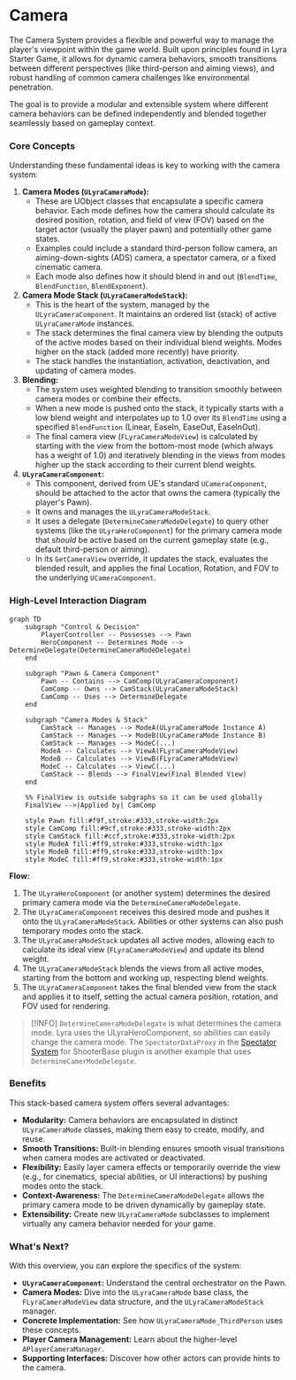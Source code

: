 # Camera

The Camera System provides a flexible and powerful way to manage the player's viewpoint within the game world. Built upon principles found in Lyra Starter Game, it allows for dynamic camera behaviors, smooth transitions between different perspectives (like third-person and aiming views), and robust handling of common camera challenges like environmental penetration.

The goal is to provide a modular and extensible system where different camera behaviors can be defined independently and blended together seamlessly based on gameplay context.

### Core Concepts

Understanding these fundamental ideas is key to working with the camera system:

1. **Camera Modes (`ULyraCameraMode`):**
   * These are UObject classes that encapsulate a specific camera behavior. Each mode defines how the camera should calculate its desired position, rotation, and field of view (FOV) based on the target actor (usually the player pawn) and potentially other game states.
   * Examples could include a standard third-person follow camera, an aiming-down-sights (ADS) camera, a spectator camera, or a fixed cinematic camera.
   * Each mode also defines how it should blend in and out (`BlendTime`, `BlendFunction`, `BlendExponent`).
2. **Camera Mode Stack (`ULyraCameraModeStack`):**
   * This is the heart of the system, managed by the `ULyraCameraComponent`. It maintains an ordered list (stack) of active `ULyraCameraMode` instances.
   * The stack determines the final camera view by blending the outputs of the active modes based on their individual blend weights. Modes higher on the stack (added more recently) have priority.
   * The stack handles the instantiation, activation, deactivation, and updating of camera modes.
3. **Blending:**
   * The system uses weighted blending to transition smoothly between camera modes or combine their effects.
   * When a new mode is pushed onto the stack, it typically starts with a low blend weight and interpolates up to 1.0 over its `BlendTime` using a specified `BlendFunction` (Linear, EaseIn, EaseOut, EaseInOut).
   * The final camera view (`FLyraCameraModeView`) is calculated by starting with the view from the bottom-most mode (which always has a weight of 1.0) and iteratively blending in the views from modes higher up the stack according to their current blend weights.
4. **`ULyraCameraComponent`:**
   * This component, derived from UE's standard `UCameraComponent`, should be attached to the actor that owns the camera (typically the player's Pawn).
   * It owns and manages the `ULyraCameraModeStack`.
   * It uses a delegate (`DetermineCameraModeDelegate`) to query other systems (like the `ULyraHeroComponent`) for the primary camera mode that _should_ be active based on the current gameplay state (e.g., default third-person or aiming).
   * In its `GetCameraView` override, it updates the stack, evaluates the blended result, and applies the final Location, Rotation, and FOV to the underlying `UCameraComponent`.

### High-Level Interaction Diagram

```mermaid
graph TD
    subgraph "Control & Decision"
        PlayerController -- Possesses --> Pawn
        HeroComponent -- Determines Mode --> DetermineDelegate(DetermineCameraModeDelegate)
    end

    subgraph "Pawn & Camera Component"
        Pawn -- Contains --> CamComp(ULyraCameraComponent)
        CamComp -- Owns --> CamStack(ULyraCameraModeStack)
        CamComp -- Uses --> DetermineDelegate
    end

    subgraph "Camera Modes & Stack"
        CamStack -- Manages --> ModeA(ULyraCameraMode Instance A)
        CamStack -- Manages --> ModeB(ULyraCameraMode Instance B)
        CamStack -- Manages --> ModeC(...)
        ModeA -- Calculates --> ViewA(FLyraCameraModeView)
        ModeB -- Calculates --> ViewB(FLyraCameraModeView)
        ModeC -- Calculates --> ViewC(...)
        CamStack -- Blends --> FinalView(Final Blended View)
    end

    %% FinalView is outside subgraphs so it can be used globally
    FinalView -->|Applied by| CamComp

    style Pawn fill:#f9f,stroke:#333,stroke-width:2px
    style CamComp fill:#9cf,stroke:#333,stroke-width:2px
    style CamStack fill:#ccf,stroke:#333,stroke-width:2px
    style ModeA fill:#ff9,stroke:#333,stroke-width:1px
    style ModeB fill:#ff9,stroke:#333,stroke-width:1px
    style ModeC fill:#ff9,stroke:#333,stroke-width:1px

```

**Flow:**

1. The `ULyraHeroComponent` (or another system) determines the desired primary camera mode via the `DetermineCameraModeDelegate`.
2. The `ULyraCameraComponent` receives this desired mode and pushes it onto the `ULyraCameraModeStack`. Abilities or other systems can also push temporary modes onto the stack.
3. The `ULyraCameraModeStack` updates all active modes, allowing each to calculate its ideal view (`FLyraCameraModeView`) and update its blend weight.
4. The `ULyraCameraModeStack` blends the views from all active modes, starting from the bottom and working up, respecting blend weights.
5. The `ULyraCameraComponent` takes the final blended view from the stack and applies it to itself, setting the actual camera position, rotation, and FOV used for rendering.

> [!INFO]
> `DetermineCameraModeDelegate`  is what determines the camera mode. Lyra uses the ULyraHeroComponent, so abilities can easily change the camera mode. The `SpectatorDataProxy` in the [Spectator System](../../core-modules/shooter-base/spectator-system/) for ShooterBase plugin is another example that uses `DetermineCamerModeDelegate`.

### Benefits

This stack-based camera system offers several advantages:

* **Modularity:** Camera behaviors are encapsulated in distinct `ULyraCameraMode` classes, making them easy to create, modify, and reuse.
* **Smooth Transitions:** Built-in blending ensures smooth visual transitions when camera modes are activated or deactivated.
* **Flexibility:** Easily layer camera effects or temporarily override the view (e.g., for cinematics, special abilities, or UI interactions) by pushing modes onto the stack.
* **Context-Awareness:** The `DetermineCameraModeDelegate` allows the primary camera mode to be driven dynamically by gameplay state.
* **Extensibility:** Create new `ULyraCameraMode` subclasses to implement virtually any camera behavior needed for your game.

### What's Next?

With this overview, you can explore the specifics of the system:

* **`ULyraCameraComponent`:** Understand the central orchestrator on the Pawn.
* **Camera Modes:** Dive into the `ULyraCameraMode` base class, the `FLyraCameraModeView` data structure, and the `ULyraCameraModeStack` manager.
* **Concrete Implementation:** See how `ULyraCameraMode_ThirdPerson` uses these concepts.
* **Player Camera Management:** Learn about the higher-level `APlayerCameraManager`.
* **Supporting Interfaces:** Discover how other actors can provide hints to the camera.

